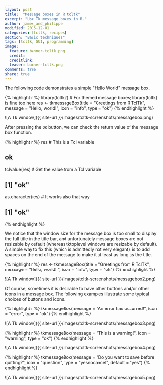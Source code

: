 ```yaml
---
layout: post
title:  "Message boxes in R tcltk"
excerpt: "Use Tk message boxes in R."
author: james_and_philippe
modified: 2015-12-01
categories: [tcltk, recipes]
section: "Basic techniques"
tags: [tcltk, GUI, programming]
image:
  feature: banner-tcltk.png
  credit: 
  creditlink: 
  teaser: banner-tcltk.png
comments: true
share: true
---
```


The following code demonstrates a simple "Hello World" message box.


{% highlight r %}
library(tcltk2) # For themed message boxes; library(tcltk) is fine too here
res <- tkmessageBox(title = "Greetings from R TclTk",
  message = "Hello, world!", icon = "info", type = "ok")
{% endhighlight %}

![A Tk window]({{ site-url }}/images/tcltk-screenshots/messagebox.png)

After pressing the `OK` button, we can check the return value of the message box function.


{% highlight r %}
res               # This is a Tcl variable
## <Tcl> ok
tclvalue(res)     # Get the value from a Tcl variable
## [1] "ok"
as.character(res) # It works also that way
## [1] "ok"
{% endhighlight %}

We notice that the window size for the message box is too small to display the full title in the title bar, and unfortunately message boxes are not resizable by default (whereas tktoplevel windows are resizable by default). A simple way to fix this (which is admittedly not very elegant), is to add spaces on the end of the message to make it at least as long as the title.


{% highlight r %}
res <- tkmessageBox(title = "Greetings from R TclTk",
  message = "Hello, world!                 ", icon = "info", type = "ok")
{% endhighlight %}

![A Tk window]({{ site-url }}/images/tcltk-screenshots/messagebox2.png)

Of course, sometimes it is desirable to have other buttons and/or other icons in a message box. The following examples illustrate some typical choices of buttons and icons.


{% highlight r %}
tkmessageBox(message = "An error has occurred!", icon = "error", type = "ok")
{% endhighlight %}

![A Tk window]({{ site-url }}/images/tcltk-screenshots/messagebox3.png)


{% highlight r %}
tkmessageBox(message = "This is a warning!", icon = "warning", type = "ok")
{% endhighlight %}

![A Tk window]({{ site-url }}/images/tcltk-screenshots/messagebox4.png)


{% highlight r %}
tkmessageBox(message = "Do you want to save before quitting?",
    icon = "question", type = "yesnocancel", default = "yes")
{% endhighlight %}

![A Tk window]({{ site-url }}/images/tcltk-screenshots/messagebox5.png)


